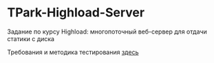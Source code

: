 # TPark-Highload-Server
Задание по курсу Highload: многопоточный веб-сервер для отдачи статики с диска

Требования и методика тестирования [здесь](https://github.com/init/http-test-suite)
